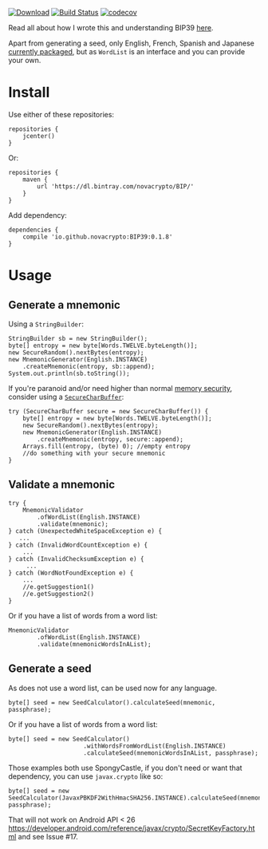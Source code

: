 [![Download](https://api.bintray.com/packages/novacrypto/BIP/BIP39/images/download.svg)](https://bintray.com/novacrypto/BIP/BIP39/_latestVersion) [![Build Status](https://travis-ci.org/NovaCrypto/BIP39.svg?branch=master)](https://travis-ci.org/NovaCrypto/BIP39) [![codecov](https://codecov.io/gh/NovaCrypto/BIP39/branch/master/graph/badge.svg)](https://codecov.io/gh/NovaCrypto/BIP39)

Read all about how I wrote this and understanding BIP39 [here](https://medium.com/@_west_on/coding-a-bip39-microlibrary-in-java-bb90c1109123).

Apart from generating a seed, only English, French, Spanish and Japanese [currently packaged](https://github.com/NovaCrypto/BIP39/issues/1), but as `WordList` is an interface and you can provide your own.

# Install

Use either of these repositories:

```
repositories {
    jcenter()
}
```

Or:

```
repositories {
    maven {
        url 'https://dl.bintray.com/novacrypto/BIP/'
    }
}
```

Add dependency:

```
dependencies {
    compile 'io.github.novacrypto:BIP39:0.1.8'
}

```

# Usage

## Generate a mnemonic

Using a `StringBuilder`:

```
StringBuilder sb = new StringBuilder();
byte[] entropy = new byte[Words.TWELVE.byteLength()];
new SecureRandom().nextBytes(entropy);
new MnemonicGenerator(English.INSTANCE)
    .createMnemonic(entropy, sb::append);
System.out.println(sb.toString());
```

If you're paranoid and/or need higher than normal [memory security](https://medium.com/@_west_on/protecting-strings-in-jvm-memory-84c365f8f01c), consider using a [`SecureCharBuffer`](https://github.com/NovaCrypto/SecureString):

```
try (SecureCharBuffer secure = new SecureCharBuffer()) {
    byte[] entropy = new byte[Words.TWELVE.byteLength()];
    new SecureRandom().nextBytes(entropy);
    new MnemonicGenerator(English.INSTANCE)
        .createMnemonic(entropy, secure::append);
    Arrays.fill(entropy, (byte) 0); //empty entropy
    //do something with your secure mnemonic
}
```

## Validate a mnemonic

```
try {
    MnemonicValidator
        .ofWordList(English.INSTANCE)
        .validate(mnemonic);
} catch (UnexpectedWhiteSpaceException e) {
   ...
} catch (InvalidWordCountException e) {
    ...
} catch (InvalidChecksumException e) {
     ...
} catch (WordNotFoundException e) {
    ...
    //e.getSuggestion1()
    //e.getSuggestion2()
}
```

Or if you have a list of words from a word list:

```
MnemonicValidator
        .ofWordList(English.INSTANCE)
        .validate(mnemonicWordsInAList);
```

## Generate a seed

As does not use a word list, can be used now for any language.

```
byte[] seed = new SeedCalculator().calculateSeed(mnemonic, passphrase);
```

Or if you have a list of words from a word list:

```
byte[] seed = new SeedCalculator()
                     .withWordsFromWordList(English.INSTANCE)
                     .calculateSeed(mnemonicWordsInAList, passphrase);
```

Those examples both use SpongyCastle, if you don't need or want that dependency, you can use `javax.crypto` like so:

```
byte[] seed = new SeedCalculator(JavaxPBKDF2WithHmacSHA256.INSTANCE).calculateSeed(mnemonic, passphrase);
```

That will not work on Android API < 26 https://developer.android.com/reference/javax/crypto/SecretKeyFactory.html and see Issue #17.

